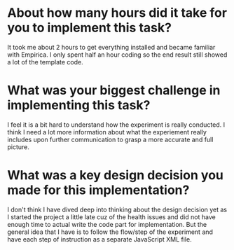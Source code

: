 # About how many hours did it take for you to implement this task?

It took me about 2 hours to get everything installed and became familiar with Empirica. I only spent half an hour coding so the end result still showed a lot of the template code. 

# What was your biggest challenge in implementing this task?

I feel it is a bit hard to understand how the experiment is really conducted. I think I need a lot more information about what the experiement really includes upon further communication to grasp a more accurate and full picture.

# What was a key design decision you made for this implementation?

I don't think I have dived deep into thinking about the design decision yet as I started the project a little late cuz of the health issues and did not have enough time to actual write the code part for implementation. But the general idea that I have is to follow the flow/step of the experiment and have each step of instruction as a separate JavaScript XML file.
